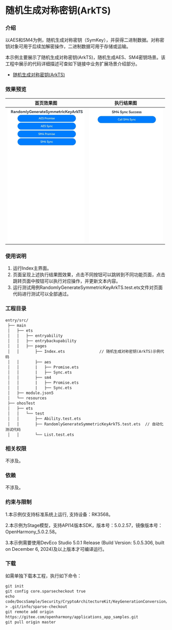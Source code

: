 # 随机生成对称密钥(ArkTS)

### 介绍

以AES和SM4为例，随机生成对称密钥（SymKey），并获得二进制数据。对称密钥对象可用于后续加解密操作，二进制数据可用于存储或运输。

本示例主要展示了随机生成对称密钥(ArkTS)，随机生成AES、SM4密钥场景。该工程中展示的代码详细描述可查如下链接中业务扩展场景介绍部分。

- [随机生成对称密钥(ArkTS)](https://docs.openharmony.cn/pages/v5.0/zh-cn/application-dev/security/CryptoArchitectureKit/crypto-generate-sym-key-randomly.md)

### 效果预览

| 首页效果图                                                   | 执行结果图                                                   |
| ------------------------------------------------------------ | ------------------------------------------------------------ |
| <img src="./screenshots/RandomlyGenerateSymmetricKeyArkTS1.png" style="zoom: 50%;" /> | <img src="./screenshots/RandomlyGenerateSymmetricKeyArkTS2.png" style="zoom: 50%;" /> |

### 使用说明

1. 运行Index主界面。
2. 页面呈现上述执行结果图效果，点击不同按钮可以跳转到不同功能页面，点击跳转页面中按钮可以执行对应操作，并更新文本内容。
3. 运行测试用例RandomlyGenerateSymmetricKeyArkTS.test.ets文件对页面代码进行测试可以全部通过。

### 工程目录

```
entry/src/
 ├── main
 │   ├── ets
 │   │   ├── entryability
 │   │   ├── entrybackupability
 │   │   ├── pages
 │   │       ├── Index.ets               // 随机生成对称密钥(ArkTS)示例代码
 │   │       ├── aes
 │   │       |   ├── Promise.ets
 │   │       |   ├── Sync.ets
 │   │       ├── sm4
 │   │       |   ├── Promise.ets
 │   │       |   ├── Sync.ets
 │   ├── module.json5
 │   └── resources
 ├── ohosTest
 │   ├── ets
 │   │   └── test
 │   │       ├── Ability.test.ets 
 │   │       ├── RandomlyGenerateSymmetricKeyArkTS.test.ets  // 自动化测试代码
 │   │       └── List.test.ets
```

### 相关权限

不涉及。

### 依赖

不涉及。

### 约束与限制

1.本示例仅支持标准系统上运行, 支持设备：RK3568。

2.本示例为Stage模型，支持API14版本SDK，版本号：5.0.2.57，镜像版本号：OpenHarmony_5.0.2.58。

3.本示例需要使用DevEco Studio 5.0.1 Release (Build Version: 5.0.5.306, built on December 6, 2024)及以上版本才可编译运行。

### 下载

如需单独下载本工程，执行如下命令：

````
git init
git config core.sparsecheckout true
echo code/DocsSample/Security/CryptoArchitectureKit/KeyGenerationConversion/RandomlyGenerateSymmetricKeyArkTS > .git/info/sparse-checkout
git remote add origin https://gitee.com/openharmony/applications_app_samples.git
git pull origin master
````